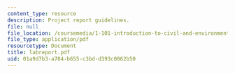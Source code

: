 ```yaml
---
content_type: resource
description: Project report guidelines.
file: null
file_location: /coursemedia/1-101-introduction-to-civil-and-environmental-engineering-design-i-fall-2005/01a9d7b3a784b655c3bdd393c0062b50_labreport.pdf
file_type: application/pdf
resourcetype: Document
title: labreport.pdf
uid: 01a9d7b3-a784-b655-c3bd-d393c0062b50
---
```

